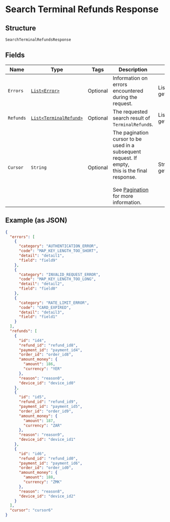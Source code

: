 
# Search Terminal Refunds Response

## Structure

`SearchTerminalRefundsResponse`

## Fields

| Name | Type | Tags | Description | Getter |
|  --- | --- | --- | --- | --- |
| `Errors` | [`List<Error>`](/doc/models/error.md) | Optional | Information on errors encountered during the request. | List<Error> getErrors() |
| `Refunds` | [`List<TerminalRefund>`](/doc/models/terminal-refund.md) | Optional | The requested search result of `TerminalRefund`s. | List<TerminalRefund> getRefunds() |
| `Cursor` | `String` | Optional | The pagination cursor to be used in a subsequent request. If empty,<br>this is the final response.<br><br>See [Pagination](https://developer.squareup.com/docs/basics/api101/pagination) for more information. | String getCursor() |

## Example (as JSON)

```json
{
  "errors": [
    {
      "category": "AUTHENTICATION_ERROR",
      "code": "MAP_KEY_LENGTH_TOO_SHORT",
      "detail": "detail1",
      "field": "field9"
    },
    {
      "category": "INVALID_REQUEST_ERROR",
      "code": "MAP_KEY_LENGTH_TOO_LONG",
      "detail": "detail2",
      "field": "field0"
    },
    {
      "category": "RATE_LIMIT_ERROR",
      "code": "CARD_EXPIRED",
      "detail": "detail3",
      "field": "field1"
    }
  ],
  "refunds": [
    {
      "id": "id4",
      "refund_id": "refund_id8",
      "payment_id": "payment_id4",
      "order_id": "order_id8",
      "amount_money": {
        "amount": 186,
        "currency": "YER"
      },
      "reason": "reason0",
      "device_id": "device_id0"
    },
    {
      "id": "id5",
      "refund_id": "refund_id9",
      "payment_id": "payment_id5",
      "order_id": "order_id9",
      "amount_money": {
        "amount": 187,
        "currency": "ZAR"
      },
      "reason": "reason9",
      "device_id": "device_id1"
    },
    {
      "id": "id6",
      "refund_id": "refund_id0",
      "payment_id": "payment_id6",
      "order_id": "order_id0",
      "amount_money": {
        "amount": 188,
        "currency": "ZMK"
      },
      "reason": "reason8",
      "device_id": "device_id2"
    }
  ],
  "cursor": "cursor6"
}
```


